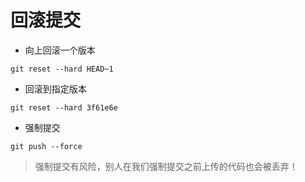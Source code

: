 # 回滚提交
* 向上回滚一个版本

`git reset --hard HEAD~1`

* 回滚到指定版本

`git reset --hard 3f61e6e`

* 强制提交

`git push --force`

> 强制提交有风险，别人在我们强制提交之前上传的代码也会被丢弃！